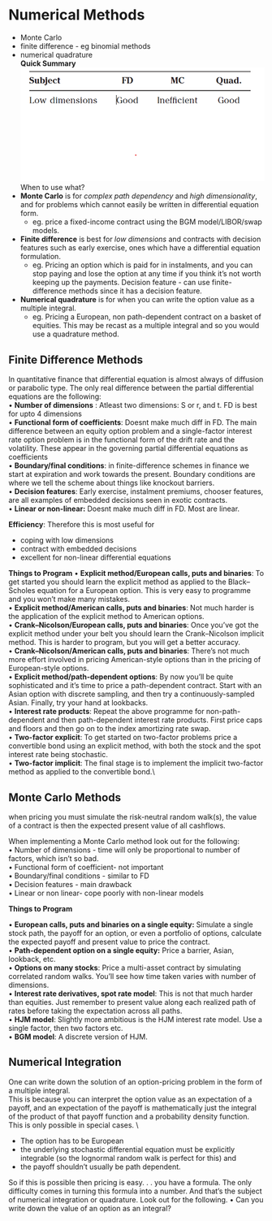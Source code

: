 # Numerical Methods

- Monte Carlo
- finite difference - eg binomial methods
- numerical quadrature\
**Quick Summary**
![img_2.png](img_2.png)
When to use what?
- **Monte Carlo** is  for _complex path dependency_ and _high dimensionality_,
and for problems which cannot easily be written in
differential equation form. 
  - eg. price a fixed-income contract using the
BGM model/LIBOR/swap models.
- **Finite difference** is best for _low dimensions_ and contracts with decision features
such as early exercise, ones which have a differential
equation formulation. 
  - eg. Pricing an option which is paid for in instalments,
and you can stop paying and lose the option
at any time if you think it’s not worth keeping up the
payments. Decision feature - can use finite-difference methods
since it has a decision feature.
- **Numerical quadrature** is for when you can write the option value as a multiple
integral.
  - eg. Pricing a European, non path-dependent contract
on a basket of equities. This may be recast as a
multiple integral and so you would use a quadrature
method.



## Finite Difference Methods

In quantitative finance that differential equation
is almost always of diffusion or parabolic type. The only
real difference between the partial differential equations
are the following: \
• **Number of dimensions** : Atleast two dimensions: S or r, and
t. FD is best for upto 4 dimensions\
• **Functional form of coefficients**: Doesnt make much diff in FD. The main difference between
an equity option problem and a single-factor interest
rate option problem is in the functional form of the
drift rate and the volatility. These appear in the governing
partial differential equations as coefficients\
• **Boundary/final conditions**: in finite-difference schemes in finance we start at expiration
and work towards the present. Boundary conditions
are where we tell the scheme about things like knockout
barriers.\
• **Decision features**: Early exercise, instalment premiums,
chooser features, are all examples of embedded decisions
seen in exotic contracts.\
• **Linear or non-linear:**  Doesnt make much diff in FD. Most are linear.

**Efficiency**: Therefore this is most useful for 
- coping with low dimensions
- contract with embedded decisions
- excellent for non-linear differential equations

**Things to Program**
• **Explicit method/European calls, puts and binaries**:
To get started you should learn the explicit method
as applied to the Black–Scholes equation for a
European option. This is very easy to programme and
you won’t make many mistakes.\
• **Explicit method/American calls, puts and binaries**:
Not much harder is the application of the explicit
method to American options.\
• **Crank–Nicolson/European calls, puts and binaries**:
Once you’ve got the explicit method under your belt
you should learn the Crank–Nicolson implicit method.
This is harder to program, but you will get a better
accuracy.\
• **Crank–Nicolson/American calls, puts and binaries**:
There’s not much more effort involved in pricing
American-style options than in the pricing of
European-style options.\
• **Explicit method/path-dependent options**: By now
you’ll be quite sophisticated and it’s time to price a
path-dependent contract. Start with an Asian option
with discrete sampling, and then try a
continuously-sampled Asian. Finally, try your hand at
lookbacks.\
• **Interest rate products**: Repeat the above programme
for non-path-dependent and then path-dependent
interest rate products. First price caps and floors and
then go on to the index amortizing rate swap.\
• **Two-factor explicit**: To get started on two-factor
problems price a convertible bond using an explicit
method, with both the stock and the spot interest
rate being stochastic.\
• **Two-factor implicit**: The final stage is to implement
the implicit two-factor method as applied to the
convertible bond.\


## Monte Carlo Methods
when pricing you must simulate the risk-neutral random walk(s), the value of a contract is
then the expected present value of all cashflows.

When
implementing a Monte Carlo method look out for the
following:\
• Number of dimensions - time will only be proportional
to number of factors, which isn’t so bad.\
• Functional form of coefficient- not important\
• Boundary/final conditions - similar to FD\
• Decision features - main drawback\
• Linear or non linear- cope poorly with non-linear models

**Things to Program**

• **European calls, puts and binaries on a single equity:**
Simulate a single stock path, the payoff for an option,
or even a portfolio of options, calculate the expected
payoff and present value to price the contract.\
• **Path-dependent option on a single equity:** Price a
barrier, Asian, lookback, etc.\
• **Options on many stocks**: Price a multi-asset contract
by simulating correlated random walks. You’ll see
how time taken varies with number of dimensions.\
• **Interest rate derivatives, spot rate model**: This is not
that much harder than equities. Just remember to
present value along each realized path of rates before
taking the expectation across all paths.\
• **HJM model**: Slightly more ambitious is the HJM
interest rate model. Use a single factor, then two
factors
etc.\
• **BGM model**: A discrete version of HJM.

## Numerical Integration
One can write down the solution of an
option-pricing problem in the form of a multiple integral.\
This is because you can interpret the option value as an
expectation of a payoff, and an expectation of the payoff
is mathematically just the integral of the product of that
payoff function and a probability density function. \
This
is only possible in special cases. \
- The option has to be
European
- the underlying stochastic differential equation
must be explicitly integrable (so the lognormal random
walk is perfect for this) and 
- the payoff shouldn’t usually
be path dependent. 

So if this is possible then pricing is
easy. . . you have a formula. The only difficulty comes
in turning this formula into a number. And that’s the
subject of numerical integration or quadrature. Look out
for the following.
• Can you write down the value of an option as an
integral?